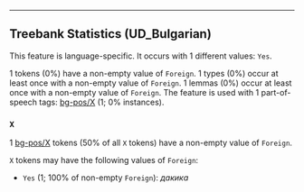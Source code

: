 

--------------------------------------------------------------------------------

## Treebank Statistics (UD_Bulgarian)

This feature is language-specific.
It occurs with 1 different values: `Yes`.

1 tokens (0%) have a non-empty value of `Foreign`.
1 types (0%) occur at least once with a non-empty value of `Foreign`.
1 lemmas (0%) occur at least once with a non-empty value of `Foreign`.
The feature is used with 1 part-of-speech tags: [bg-pos/X]() (1; 0% instances).

### `X`

1 [bg-pos/X]() tokens (50% of all `X` tokens) have a non-empty value of `Foreign`.

`X` tokens may have the following values of `Foreign`:

* `Yes` (1; 100% of non-empty `Foreign`): <em>дакика</em>


